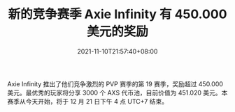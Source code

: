﻿---
title: "新的竞争赛季 Axie Infinity 有 450.000 美元的奖励"
date: 2021-11-10T21:57:40+08:00
lastmod: 2021-11-10T16:45:40+08:00
draft: false
authors: ["Ulrica"]
description: "Axie Infinity 推出了他们竞争激烈的 PVP 赛季的第 19 赛季，奖励超过 450.000 美元。最优秀的玩家将分享 3000 个 AXS 代币池，目前价值为 451.020 美元。本赛季从今天开始，将于 12 月 21 日下午 4 点 UTC+7 结束。"
featuredImage: "new-competitive-season-axie-infinity-has-450-000-in-rewards.png"
tags: ["Virtual World","虚拟世界","Play to Earn"]
categories: ["news"]
news: ["虚拟世界"]
weight: 
lightgallery: true
pinned: false
recommend: false
recommend1: false
---

Axie Infinity 推出了他们竞争激烈的 PVP 赛季的第 19 赛季，奖励超过 450.000 美元。最优秀的玩家将分享 3000 个 AXS 代币池，目前价值为 451.020 美元。本赛季从今天开始，将于 12 月 21 日下午 4 点 UTC+7 结束。

<!--more-->

